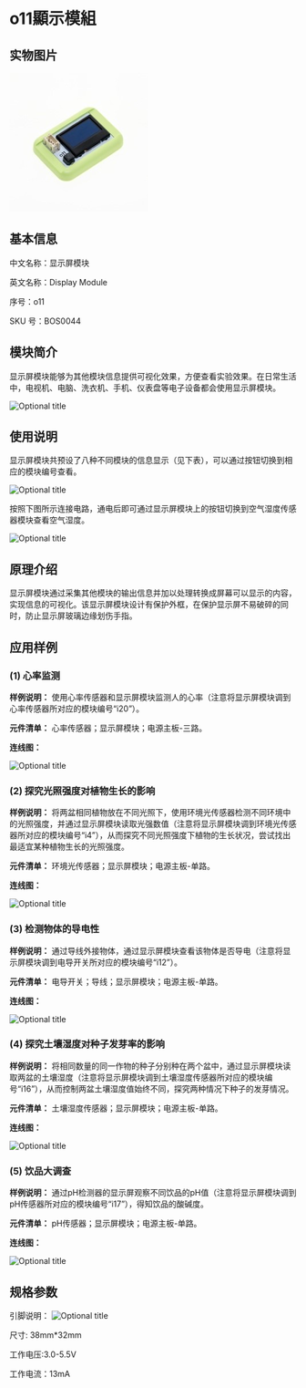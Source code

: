 # o11顯示模組

## 实物图片

![Optional title](.gitbook/assets/boson-xian-shi-ping-mo-kuai-shi-wu-tu.jpg)

## 基本信息

中文名称：显示屏模块

英文名称：Display Module

序号：o11

SKU 号：BOS0044

## 模块简介

显示屏模块能够为其他模块信息提供可视化效果，方便查看实验效果。在日常生活中，电视机、电脑、洗衣机、手机、仪表盘等电子设备都会使用显示屏模块。

![Optional title](.gitbook/assets/boson-xian-shi-ping-mo-kuai-shi-li.png)

## 使用说明

显示屏模块共预设了八种不同模块的信息显示（见下表），可以通过按钮切换到相应的模块编号查看。

![Optional title](.gitbook/assets/boson-xian-shi-ping-mo-kuai-shi-yong-shuo-ming-1.png)

按照下图所示连接电路，通电后即可通过显示屏模块上的按钮切换到空气湿度传感器模块查看空气湿度。

![Optional title](.gitbook/assets/boson-xian-shi-ping-mo-kuai-shi-yong-shuo-ming-2.png)

## 原理介绍

显示屏模块通过采集其他模块的输出信息并加以处理转换成屏幕可以显示的内容，实现信息的可视化。该显示屏模块设计有保护外框，在保护显示屏不易破碎的同时，防止显示屏玻璃边缘划伤手指。

## 应用样例

### **\(1\) 心率监测**

**样例说明：** 使用心率传感器和显示屏模块监测人的心率（注意将显示屏模块调到心率传感器所对应的模块编号“i20”）。

**元件清单：** 心率传感器；显示屏模块；电源主板-三路。

**连线图：**

![Optional title](.gitbook/assets/boson-xian-shi-ping-mo-kuai-xin-shuai-jian-ce-lian-xian-tu.png)

### **\(2\) 探究光照强度对植物生长的影响**

**样例说明：** 将两盆相同植物放在不同光照下，使用环境光传感器检测不同环境中的光照强度，并通过显示屏模块读取光强数值（注意将显示屏模块调到环境光传感器所对应的模块编号“i4”），从而探究不同光照强度下植物的生长状况，尝试找出最适宜某种植物生长的光照强度。

**元件清单：** 环境光传感器；显示屏模块；电源主板-单路。

**连线图：**

![Optional title](.gitbook/assets/boson-xian-shi-ping-mo-kuai-guang-qiang-dui-zhi-wu-ying-xiang-lian-xian-tu.png)

### **\(3\) 检测物体的导电性**

**样例说明：** 通过导线外接物体，通过显示屏模块查看该物体是否导电（注意将显示屏模块调到电导开关所对应的模块编号“i12”）。

**元件清单：** 电导开关；导线；显示屏模块；电源主板-单路。

**连线图：**

![Optional title](.gitbook/assets/boson-xian-shi-ping-mo-kuai-jian-ce-wu-ti-de-dao-dian-xing-lian-xian-tu.png)

### **\(4\) 探究土壤湿度对种子发芽率的影响**

**样例说明：** 将相同数量的同一作物的种子分别种在两个盆中，通过显示屏模块读取两盆的土壤湿度（注意将显示屏模块调到土壤湿度传感器所对应的模块编号“i16”），从而控制两盆土壤湿度值始终不同，探究两种情况下种子的发芽情况。

**元件清单：** 土壤湿度传感器；显示屏模块；电源主板-单路。

**连线图：**

![Optional title](.gitbook/assets/boson-xian-shi-ping-mo-kuai-tu-rang-dui-zhong-zi-fa-ya-shuai-de-ying-xiang-lian-xian-tu.png)

### **\(5\) 饮品大调查**

**样例说明：** 通过pH检测器的显示屏观察不同饮品的pH值（注意将显示屏模块调到pH传感器所对应的模块编号“i17”），得知饮品的酸碱度。

**元件清单：** pH传感器；显示屏模块；电源主板-单路。

**连线图：**

![Optional title](.gitbook/assets/boson-xian-shi-ping-mo-kuai-yin-pin-da-tiao-cha-lian-xian-tu.png)

## 规格参数

引脚说明： ![Optional title](.gitbook/assets/boson-xian-shi-ping-mo-kuai-yin-jiao-shuo-ming.png)

尺寸: 38mm\*32mm

工作电压:3.0-5.5V

工作电流：13mA

